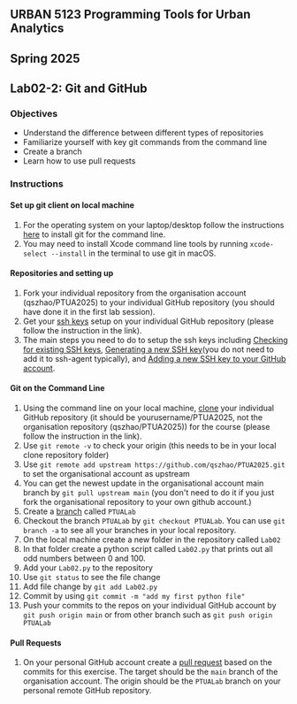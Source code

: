## URBAN 5123 Programming Tools for Urban Analytics
## Spring 2025
## Lab02-2: Git and GitHub

### Objectives

 - Understand the difference between different types of repositories
 - Familiarize yourself with key git commands from the command line
 - Create a branch
 - Learn how to use pull requests

### Instructions

#### Set up git client on local machine

 1. For the operating system on your laptop/desktop follow the instructions
    [here][git_cli] to install git for the command line.
 2. You may need to install Xcode command line tools by running `xcode-select --install` in the terminal to use git in macOS.

#### Repositories and setting up

 1. Fork your individual repository from the organisation account (qszhao/PTUA2025) to your individual GitHub repository (you should have done it in the first lab session).
 2. Get your [ssh keys][ssh] setup on your individual GitHub repository (please follow the instruction in the link).
 3. The main steps you need to do to setup the ssh keys including [Checking for existing SSH keys][checkkey], [Generating a new SSH key][generatekey](you do not need to add it to ssh-agent typically), and [Adding a new SSH key to your GitHub account][addkey]. 

#### Git on the Command Line

 1. Using the command line on your local machine, [clone][clone] your individual GitHub repository (it should be yourusername/PTUA2025, not the organisation repository (qszhao/PTUA2025)) for the course (please follow the instruction in the link).
 2. Use `git remote -v` to check your origin (this needs to be in your local clone repository folder) 
 3. Use `git remote add upstream https://github.com/qszhao/PTUA2025.git` to set the organisational account as upstream
 4. You can get the newest update in the organisational account main branch by `git pull upstream main` (you don't need to do it if you just fork the organisational repository to your own github account.)
 5. Create a [branch][branch] called `PTUALab`
 6. Checkout the branch `PTUALab` by `git checkout PTUALab`. You can use `git branch -a` to see all your branches in your local repository. 
 7. On the local machine create a new folder in the repository called `Lab02`
 8. In that folder create a python script called `Lab02.py` that prints out all
    odd numbers between 0 and 100.
 9. Add your `Lab02.py` to the repository 
 10. Use `git status` to see the file change
 11. Add file change by `git add Lab02.py`
 12. Commit by using `git commit -m "add my first python file"`
 13. Push your commits to the repos on your individual GitHub account by `git push origin main` or from other branch such as `git push origin PTUALab`

#### Pull Requests
 1. On your personal GitHub account create a [pull request][pr] based on the commits
    for this exercise. The target should be the `main`  branch of the
    organisation account. The origin should be the `PTUALab` branch on your personal remote GitHub repository.


[branch]: https://GitHub.com/Kunena/Kunena-Forum/wiki/Create-a-new-branch-with-git-and-manage-branches
[pr]: https://help.GitHub.com/articles/using-pull-requests
[ssh]: https://help.GitHub.com/articles/generating-ssh-keys
[git_cli]: http://git-scm.com/book/en/Getting-Started-Installing-Git
[clone]: https://git-scm.com/book/en/v2/Git-Basics-Getting-a-Git-Repository
[checkkey]: https://docs.github.com/en/authentication/connecting-to-github-with-ssh/checking-for-existing-ssh-keys
[generatekey]: https://docs.github.com/en/authentication/connecting-to-github-with-ssh/generating-a-new-ssh-key-and-adding-it-to-the-ssh-agent
[addkey]: https://docs.github.com/en/authentication/connecting-to-github-with-ssh/adding-a-new-ssh-key-to-your-github-account
